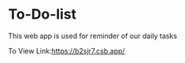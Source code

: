 # To-Do-list
This web  app is used for reminder of our daily tasks

To View Link:https://b2sjr7.csb.app/
